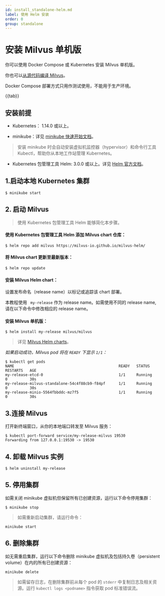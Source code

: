 ```yaml
---
id: install_standalone-helm.md
label: 使用 Helm 安装
order: 0
group: standalone
---
```

# 安装 Milvus 单机版
你可以使用 Docker Compose 或 Kubernetes 安装 Milvus 单机版。

你也可以[从源代码编译 Milvus](https://github.com/milvus-io/milvus/blob/master/INSTALL.md)。

<div class="alert note">
Docker Compose 部署方式只用作测试使用，不能用于生产环境。
</div>

{{tab}}


## 安装前提
- Kubernetes： 1.14.0 或以上。

- minikube：详见 [minikube 快速开始文档](https://kubernetes.io/docs/tasks/tools/install-minikube/)。

> 安装 minikube 时会自动安装虚拟机监控器（hypervisor）和命令行工具 Kubectl，帮助你从本地工作站管理 Kubernetes。

- Kubernetes 包管理工具 Helm: 3.0.0 或以上。详见 [Helm 官方文档](https://helm.sh/docs/)。

## 1.启动本地 Kubernetes 集群
```
$ minikube start
```

## 2. 启动 Milvus
> 使用 Kubernetes 包管理工具 Helm 能够简化本步骤。

#### 使用 Kubernetes 包管理工具 Helm 添加 Milvus chart 仓库：
```
$ helm repo add milvus https://milvus-io.github.io/milvus-helm/
```

#### 将 Milvus chart 更新至最新版本：
```
$ helm repo update
```

#### 安装 Milvus Helm chart：
设置发布命名（release name）以标记或追踪该 chart 部署。

<div class="alert note">
本教程使用 <code> my-release</code> 作为 release name。如需使用不同的 release name, 请在以下命令中修改相应的 release name。
</div>

#### 安装 Milvus 单机版：
```
$ helm install my-release milvus/milvus
```

> 详见 [Milvus Helm charts](https://artifacthub.io/packages/helm/milvus/milvus)。

*如果启动成功，Milvus pod 将在 `READY` 下显示 `1/1`：*

```
$ kubectl get pods
NAME                                               READY   STATUS      RESTARTS   AGE
my-release-etcd-0                                  1/1     Running     0          30s
my-release-milvus-standalone-54c4f88cb9-f84pf      1/1     Running     0          30s
my-release-minio-5564fbbddc-mz7f5                  1/1     Running     0          30s
```

## 3.连接 Milvus
打开新终端窗口，从你的本地端口转发至 Milvus 服务：
```
$ kubectl port-forward service/my-release-milvus 19530
Forwarding from 127.0.0.1:19530 -> 19530
```

## 4. 卸载 Milvus 实例
```
$ helm uninstall my-release
```

## 5. 停用集群
如需关闭 minikube 虚拟机但保留所有已创建资源，运行以下命令停用集群：
```
$ minikube stop
```
> 如需重新启动集群，请运行命令：

```
minikube start
```

## 6. 删除集群

如无需重启集群，运行以下命令删除 minikube 虚拟机及包括持久卷（persistent volume）在内的所有已创建资源：
```
minikube delete
```

> 如需留存日志，在删除集群前从每个 pod 的 `stderr` 中复制日志及相关资源。运行 `kubectl logs <podname>` 指令获取 pod 标准错误流。


